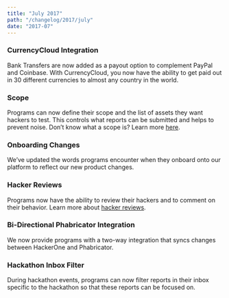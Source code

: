```yaml
---
title: "July 2017"
path: "/changelog/2017/july"
date: "2017-07"
---
```


### CurrencyCloud Integration
Bank Transfers are now added as a payout option to complement PayPal and Coinbase. With CurrencyCloud, you now have the ability to get paid out in 30 different currencies to almost any country in the world. 

### Scope
Programs can now define their scope and the list of assets they want hackers to test. This controls what reports can be submitted and helps to prevent noise. Don’t know what a scope is? Learn more [here](/programs/defining-scope.html).

### Onboarding Changes
We’ve updated the words programs encounter when they onboard onto our platform to reflect our new product changes. 

### Hacker Reviews
Programs now have the ability to review their hackers and to comment on their behavior. Learn more about [hacker reviews](/programs/hacker-reviews.html). 

### Bi-Directional Phabricator Integration
We now provide programs with a two-way integration that syncs changes between HackerOne and Phabricator. 

### Hackathon Inbox Filter
During hackathon events, programs can now filter reports in their inbox specific to the hackathon so that these reports can be focused on. 
